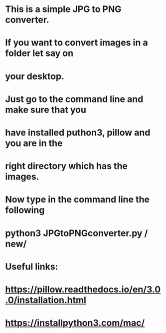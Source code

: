 # This is a simple JPG to PNG converter.

# If you want to convert images in a folder let say on 
# your desktop.

# Just go to the command line and make sure that you
# have installed puthon3, pillow and you are in the 
# right  directory which has the images.

# Now type in the command line the following 
# python3 JPGtoPNGconverter.py <JPGimagesFolder>/ new/
  
# Useful links:
# https://pillow.readthedocs.io/en/3.0.0/installation.html
# https://installpython3.com/mac/

